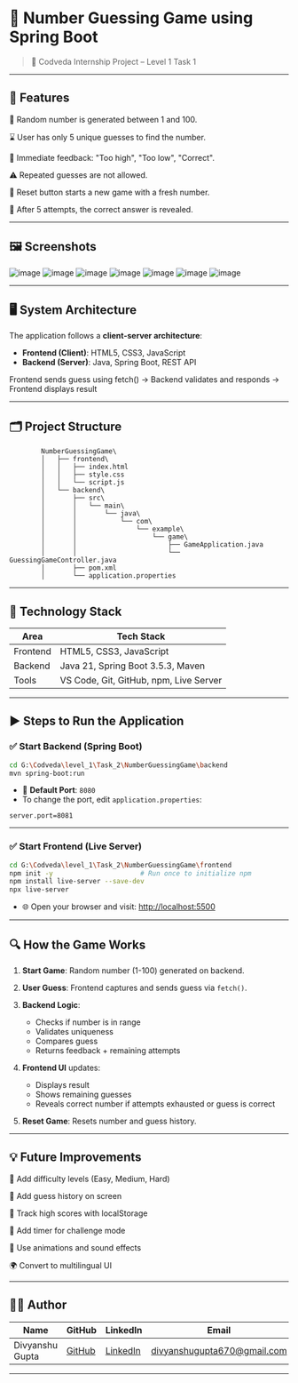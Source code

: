 # 🔢 Number Guessing Game using Spring Boot



> 🚀 Codveda Internship Project – Level 1 Task 1

---

## 🔧 Features

🎲 Random number is generated between 1 and 100.

⌛ User has only 5 unique guesses to find the number.

📢 Immediate feedback: "Too high", "Too low", "Correct".

⚠️ Repeated guesses are not allowed.

🔄 Reset button starts a new game with a fresh number.

🛑 After 5 attempts, the correct answer is revealed.

---

## 🖼️ Screenshots
![image](https://github.com/Gupta24Divyanshu/NumberGuessingGame/blob/main/NumberGuessingGame_backend/Images%20and%20Videos/Screenshot%20(141).png)
![image](https://github.com/Gupta24Divyanshu/NumberGuessingGame/blob/main/NumberGuessingGame_backend/Images%20and%20Videos/Screenshot%20(142).png)
![image](https://github.com/Gupta24Divyanshu/NumberGuessingGame/blob/main/NumberGuessingGame_backend/Images%20and%20Videos/Screenshot%20(143).png)
![image](https://github.com/Gupta24Divyanshu/NumberGuessingGame/blob/main/NumberGuessingGame_backend/Images%20and%20Videos/Screenshot%20(144).png)
![image](https://github.com/Gupta24Divyanshu/NumberGuessingGame/blob/main/NumberGuessingGame_backend/Images%20and%20Videos/Screenshot%20(145).png)
![image](https://github.com/Gupta24Divyanshu/NumberGuessingGame/blob/main/NumberGuessingGame_backend/Images%20and%20Videos/Screenshot%20(146).png)
![image](https://github.com/Gupta24Divyanshu/NumberGuessingGame/blob/main/NumberGuessingGame_backend/Images%20and%20Videos/Screenshot%20(147).png)

---

## 🖥️ System Architecture

The application follows a **client-server architecture**:

- **Frontend (Client)**: HTML5, CSS3, JavaScript  
- **Backend (Server)**: Java, Spring Boot, REST API
  
Frontend sends guess using fetch() → Backend validates and responds → Frontend displays result

---

## 🗂️ Project Structure

            NumberGuessingGame\
            │   ├── frontend\
            │   │   ├── index.html
            │   │   ├── style.css
            │   │   └── script.js
            │   └── backend\
            │       ├── src\
            │       │   └── main\
            │       │       └── java\
            │       │           └── com\
            │       │               └── example\
            │       │                   └── game\
            │       │                       ├── GameApplication.java
            │       │                       └── GuessingGameController.java
            │       ├── pom.xml
            │       └── application.properties

---
            
## 🧰 Technology Stack

| Area       | Tech Stack                             |
|------------|----------------------------------------|
| Frontend   | HTML5, CSS3, JavaScript                |
| Backend    | Java 21, Spring Boot 3.5.3, Maven      |
| Tools      | VS Code, Git, GitHub, npm, Live Server |

---

## ▶️ Steps to Run the Application

### ✅ Start Backend (Spring Boot)

```bash
cd G:\Codveda\level_1\Task_2\NumberGuessingGame\backend
mvn spring-boot:run
```

* 🔧 **Default Port**: `8080`
* To change the port, edit `application.properties`:

```properties
server.port=8081
```

---

### ✅ Start Frontend (Live Server)

```bash
cd G:\Codveda\level_1\Task_2\NumberGuessingGame\frontend
npm init -y                      # Run once to initialize npm
npm install live-server --save-dev
npx live-server
```

* 🌐 Open your browser and visit:
  [http://localhost:5500](http://localhost:5500)

---

## 🔍 How the Game Works

1. **Start Game**: Random number (1-100) generated on backend.
2. **User Guess**: Frontend captures and sends guess via `fetch()`.
3. **Backend Logic**:

   * Checks if number is in range
   * Validates uniqueness
   * Compares guess
   * Returns feedback + remaining attempts
4. **Frontend UI** updates:

   * Displays result
   * Shows remaining guesses
   * Reveals correct number if attempts exhausted or guess is correct
5. **Reset Game**: Resets number and guess history.

---

## 💡 Future Improvements

🎯 Add difficulty levels (Easy, Medium, Hard)

🧠 Add guess history on screen

💾 Track high scores with localStorage

🔁 Add timer for challenge mode

🎨 Use animations and sound effects

🌍 Convert to multilingual UI

---

## 🙋‍♂️ Author

| Name            | GitHub                                        | LinkedIn                                                    | Email                                                             |
| --------------- | --------------------------------------------- | ----------------------------------------------------------- | ----------------------------------------------------------------- |
| Divyanshu Gupta | [GitHub](https://github.com/Gupta24Divyanshu) | [LinkedIn](https://linkedin.com/in/divyanshu-gupta-dev670/) | [divyanshugupta670@gmail.com](mailto:divyanshugupta670@gmail.com) |

---
